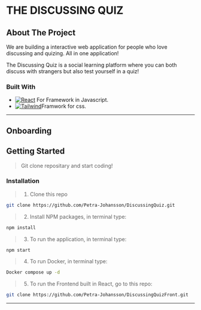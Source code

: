 # THE DISCUSSING QUIZ

## About The Project

We are building a interactive web application for people who love discussing and quizing. All in one application!

The Discussing Quiz is a social learning platform where you can both discuss with strangers but also test yourself in a quiz! 

### Built With

- [![React][react.js]][react-url] For Framework in Javascript.
- [![Tailwind][tailwind.css]][tailwind-url]Framwork for css.

---

## Onboarding

## Getting Started

> Git clone repositary and start coding!

### Installation


> 1. Clone this repo
   ```sh
   git clone https://github.com/Petra-Johansson/DiscussingQuiz.git
   ```
> 2. Install NPM packages, in terminal type:
   ```sh
   npm install
   ```
> 3. To run the application, in terminal type:
   ````sh
   npm start
   ```` 
> 4. To run Docker, in terminal type:
   ````sh
   Docker compose up -d
   ```` 
> 5. To run the Frontend built in React, go to this repo:
   ````sh
   git clone https://github.com/Petra-Johansson/DiscussingQuizFront.git
   ````
---


[tailwind.css]: https://img.shields.io/badge/Tailwind-Tailwind-green
[tailwind-url]: https://tailwindcss.com
[react.js]: https://img.shields.io/badge/React-20232A?style=for-the-badge&logo=react&logoColor=61DAFB
[react-url]: https://reactjs.org/